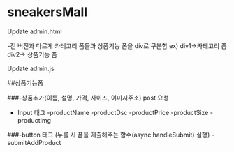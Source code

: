 # sneakersMall
Update admin.html

 -전 버전과 다르게 카테고리 폼들과 상품기능 폼을 div로 구분함 ex) div1->카테고리 폼 div2-> 상품기능 폼 

Update admin.js

##상품기능폼

 ###-상품추가(이름, 설명, 가격, 사이즈, 이미지주소) post 요청 
  - Input 태그
   -productName
   -productDsc
   -productPrice
   -productSize
   -productImg

  ###-button 태그 (누를 시 폼을 제출해주는 함수(async handleSubmit) 실행)
   -submitAddProduct
